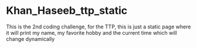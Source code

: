 # Khan_Haseeb_ttp_static
This is the 2nd coding challenge, for the TTP, this is just a static page where it will print my name, my favorite hobby and the current time which will change dynamically